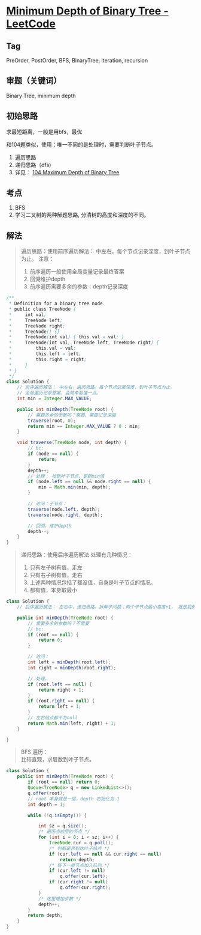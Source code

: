 # [Minimum Depth of Binary Tree - LeetCode](https://leetcode.com/problems/minimum-depth-of-binary-tree/description/)
## Tag
PreOrder, PostOrder, BFS, BinaryTree, iteration, recursion

## 审题（关键词） 
Binary Tree, minimum depth

## 初始思路  
求最短距离，一般是用bfs，最优

和104题类似，使用：唯一不同的是处理时，需要判断叶子节点。
1. 遍历思路
2. 递归思路（dfs)
3. 详见： [104 Maximum Depth of Binary Tree](./%5B104%5D%20Maximum%20Depth%20of%20Binary%20Tree.md)

## 考点  
1. BFS
2. 学习二叉树的两种解题思路, 分清树的高度和深度的不同。

## 解法  
> 遍历思路：使用前序遍历解法： 中左右。每个节点记录深度，到叶子节点为止。
> 注意：
> 1. 前序遍历一般使用全局变量记录最终答案
> 2. 回溯维护depth
> 3. 前序遍历需要多余的参数：depth记录深度
```java
/**
 * Definition for a binary tree node.
 * public class TreeNode {
 *     int val;
 *     TreeNode left;
 *     TreeNode right;
 *     TreeNode() {}
 *     TreeNode(int val) { this.val = val; }
 *     TreeNode(int val, TreeNode left, TreeNode right) {
 *         this.val = val;
 *         this.left = left;
 *         this.right = right;
 *     }
 * }
 */
class Solution {
    // 前序遍历解法： 中左右，遍历思路。每个节点记录深度，到叶子节点为止。
    // 全局遍历记录答案，会简单易懂一点。
    int min = Integer.MAX_VALUE;

    public int minDepth(TreeNode root) {
        // 需要多余的参数吗？需要，需要记录深度
        traverse(root, 0);
        return min == Integer.MAX_VALUE ? 0 : min;
    }

    void traverse(TreeNode node, int depth) {
        // bc:
        if (node == null) {
            return;
        }
        depth++;
        // 处理： 找到叶子节点，更新min值
        if (node.left == null && node.right == null) {
            min = Math.min(min, depth);
        }

        // 访问：子节点：
        traverse(node.left, depth);
        traverse(node.right, depth);

        // 回溯，维护depth
        depth--;
    }
}
```
> 递归思路：使用后序遍历解法
> 处理有几种情况：
> 1. 只有左子树有值，走左
> 2. 只有右子树有值，走右
> 3. 上述两种情况包括了都没值，自身是叶子节点的情况。
> 3. 都有值，本身取最小
```java
class Solution {
    // 后序遍历解法： 左右中，递归思路。拆解子问题：两个子节点最小高度+1， 就是我的最小高度

    public int minDepth(TreeNode root) {
        // 需要多余的参数吗？不需要
        // bc:
        if (root == null) {
            return 0;
        }

        // 访问：
        int left = minDepth(root.left);
        int right = minDepth(root.right);

        // 处理，
        if (root.left == null) {
            return right + 1;
        }
        if (root.right == null) {
            return left + 1;
        }
        // 左右结点都不为null
        return Math.min(left, right) + 1;
    }

}
```

> BFS 遍历：  
> 比较直观，求层数到叶子节点。
```java
class Solution {
    public int minDepth(TreeNode root) {
        if (root == null) return 0;
        Queue<TreeNode> q = new LinkedList<>();
        q.offer(root);
        // root 本身就是一层，depth 初始化为 1
        int depth = 1;

        while (!q.isEmpty()) {

            int sz = q.size();
            /* 遍历当前层的节点 */
            for (int i = 0; i < sz; i++) {
                TreeNode cur = q.poll();
                /* 判断是否到达叶子结点 */
                if (cur.left == null && cur.right == null)
                    return depth;
                /* 将下一层节点加入队列 */
                if (cur.left != null)
                    q.offer(cur.left);
                if (cur.right != null)
                    q.offer(cur.right);
            }
            /* 这里增加步数 */
            depth++;
        }
        return depth;
    }
}
 ```
